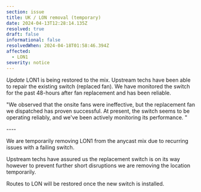```yaml
---
section: issue
title: UK / LON removal (temporary)
date: 2024-04-13T12:28:14.135Z
resolved: true
draft: false
informational: false
resolvedWhen: 2024-04-18T01:58:46.394Z
affected:
  - LON1
severity: notice
---
```

*﻿*Update** LON1 is being restored to the mix. Upstream techs have been able to repair the existing switch (replaced fan). We have monitored the switch for the past 48-hours after fan replacement and has been reliable.

"We observed that the onsite fans were ineffective, but the replacement fan we dispatched has proven successful. At present, the switch seems to be operating reliably, and we've been actively monitoring its performance."

-﻿---


We are temporarily removing LON1 from the anycast mix due to recurring issues with a fa﻿iling switch.


U﻿pstream techs have assured us the replacement switch is on its way however to prevent further short disruptions we are removing the location temporarily.

R﻿outes to LON will be restored once the new switch is installed.